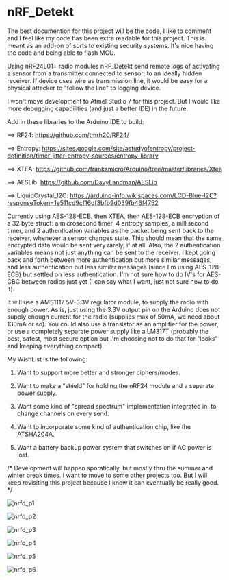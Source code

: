 # nRF_Detekt

The best documention for this project will be the code, I like to comment and I feel like my code has been extra readable for this project.  This is meant as an add-on of sorts to existing security systems.  It's nice having the code and being able to flash MCU.  

Using nRF24L01+ radio modules nRF_Detekt send remote logs of activating a sensor from a transmitter connected to sensor; to an ideally hidden receiver.  If device uses wire as transmission line, it would be easy for a physical attacker to "follow the line" to logging device.

I won't move development to Atmel Studio 7 for this project.  But I would like more debugging capabilities (and just a better IDE) in the future.

Add in these libraries to the Arduino IDE to build: 

==> RF24: https://github.com/tmrh20/RF24/

==> Entropy: https://sites.google.com/site/astudyofentropy/project-definition/timer-jitter-entropy-sources/entropy-library

==> XTEA: https://github.com/franksmicro/Arduino/tree/master/libraries/Xtea

==> AESLib: https://github.com/DavyLandman/AESLib

==> LiquidCrystal_I2C: https://arduino-info.wikispaces.com/LCD-Blue-I2C?responseToken=1e511cd9cf16df3bfb9d039fb46f4752

Currently using AES-128-ECB, then XTEA, then AES-128-ECB encryption of a 32 byte struct: a microsecond timer, 4 entropy samples, a millisecond timer, and 2 authentication variables as the packet being sent back to the receiver, whenever a sensor changes state.  This should mean that the same encrypted data would be sent very rarely, if at all.  Also, the 2 authentication variables means not just anything can be sent to the receiver.  I kept going back and forth between more authentication but more similar messages, and less authentication but less similar messages (since I'm using AES-128-ECB) but settled on less authentication.  I'm not sure how to do IV's for AES-CBC between radios just yet (I can say what I want, just not sure how to do it).

It will use a AMS1117 5V-3.3V regulator module, to supply the radio with enough power.  As is, just using the 3.3V output pin on the Arduino does not supply enough current for the radio (supplies max of 50mA, we need about 130mA or so).  You could also use a transistor as an amplifier for the power, or use a completely separate power supply like a LM317T (probably the best, safest, most secure option but I'm choosing not to do that for "looks" and keeping everything compact).  

My WishList is the following: 

1) Want to support more better and stronger ciphers/modes.

2) Want to make a "shield" for holding the nRF24 module and a separate power supply.

3) Want some kind of "spread spectrum" implementation integrated in, to change channels on every send.

4) Want to incorporate some kind of authentication chip, like the ATSHA204A.

5) Want a battery backup power system that switches on if AC power is lost.

/* Development will happen sporatically, but mostly thru the summer and winter break times.  I want to move to some other projects too.  But I will keep revisiting this project because I know it can eventually be really good. */


![nrfd_p1](http://1.bp.blogspot.com/-XRwyKl3rFLQ/VrG48nReEUI/AAAAAAAAANI/AyTfjKfyB_s/s1600/0101161626.jpg)

![nrfd_p2](http://4.bp.blogspot.com/-xkpkRvPDMsE/VrG4_sUPCWI/AAAAAAAAANM/GqbcLJq_DQE/s1600/0101161633.jpg)

![nrfd_p3](http://1.bp.blogspot.com/-APzVJiaRSlg/VrG5CoMjAJI/AAAAAAAAANQ/rdJeIdwVzW8/s1600/0119160345.jpg)

![nrfd_p4](https://1.bp.blogspot.com/-V6RRoeGqZPg/V2uCpYnySYI/AAAAAAAAAN8/IaAWHKK6qqYHWNv0ph-Pu7p8cYir21IUQCLcB/s1600/nrf_detekt_pinout_recv.png)

![nrfd_p5](https://3.bp.blogspot.com/-Q-tvfZppnik/V2uCptDcHRI/AAAAAAAAAOE/gbL02jddSIcf1gVidwmsiHgbPR11BbApwCLcB/s1600/nrf_detekt_pinout_trans.png)

![nrfd_p6](https://1.bp.blogspot.com/-eC6pKo5zhXY/V3gafeqXVII/AAAAAAAAAOY/qT0lQnu-qJ406bZvJfdvNyXJu8U531yaQCLcB/s1600/0702161534%255B1%255D.jpg)
